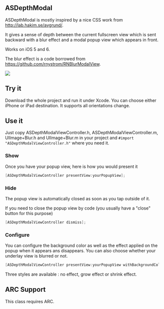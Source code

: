 ## ASDepthModal
ASDepthModal is mostly inspired by a nice CSS work from http://lab.hakim.se/avgrund/.

It gives a sense of depth between the current fullscreen view which is sent backward with a blur effect and a modal popup view which appears in front.

Works on iOS 5 and 6.

The blur effect is a code borrowed from https://github.com/rnystrom/RNBlurModalView.

![](https://github.com/autresphere/ASDepthModal/raw/master/Screenshots/iPhoneVideo.gif)

## Try it
Download the whole project and run it under Xcode. You can choose either iPhone or iPad destination.
It supports all orientations change.

## Use it
Just copy ASDepthModalViewController.h, ASDepthModalViewController.m, UIImage+Blur.h and UIImage+Blur.m in your project and `#import "ASDepthModalViewController.h"` where you need it.

### Show
Once you have your popup view, here is how you would present it
``` objective-c
[ASDepthModalViewController presentView:yourPopupView];
```
    
### Hide
The popup view is automatically closed as soon as you tap outside of it.

If you need to close the popup view by code (you usually have a "close" button for this purpose)
``` objective-c
[ASDepthModalViewController dismiss];
```

### Configure
You can configure the background color as well as the effect applied on the popup when it appears ans disappears. You can also choose whether your underlay view is blurred or not.

``` objective-c
[ASDepthModalViewController presentView:yourPopupView withBackgroundColor:color popupAnimationStyle:style blur:flag];
```
Three styles are available : no effect, grow effect or shrink effect.

## ARC Support
This class requires ARC.
